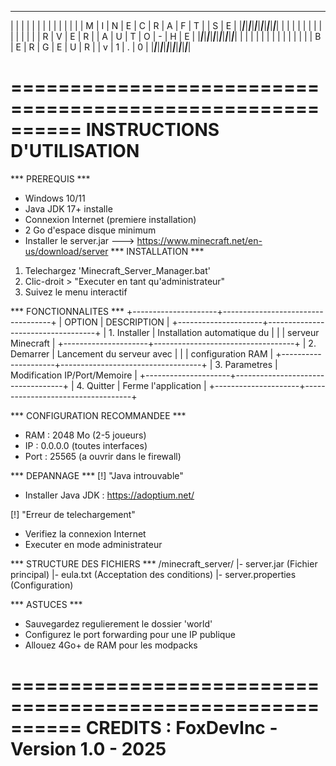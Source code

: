   _____ _____ _____ _____ _____ _____ _____ _____ _____ _____ _____ _____ 
 |     |     |     |     |     |     |     |     |     |     |     |     |
 |  M  |  I  |  N  |  E  |  C  |  R  |  A  |  F  |  T  |     |  S  |  E  |
 |_____|_____|_____|_____|_____|_____|_____|_____|_____|_____|_____|_____|
 |     |     |     |     |     |     |     |     |     |     |     |     |
 |  R  |  V  |  E  |  R  |     |  A  |  U  |  T  |  O  |  -  |  H  |  E  |
 |_____|_____|_____|_____|_____|_____|_____|_____|_____|_____|_____|_____|
 |     |     |     |     |     |     |     |     |     |     |     |     |
 |  B  |  E  |  R  |  G  |  E  |  U  |  R  |     |  v  |  1  |  .  |  0  |
 |_____|_____|_____|_____|_____|_____|_____|_____|_____|_____|_____|_____|


==========================================================
                  INSTRUCTIONS D'UTILISATION
==========================================================

*** PREREQUIS ***
- Windows 10/11
- Java JDK 17+ installe
- Connexion Internet (premiere installation)
- 2 Go d'espace disque minimum
- Installer le server.jar  ---> https://www.minecraft.net/en-us/download/server
*** INSTALLATION ***
1. Telechargez 'Minecraft_Server_Manager.bat'
2. Clic-droit > "Executer en tant qu'administrateur"
3. Suivez le menu interactif

*** FONCTIONNALITES ***
+---------------------+-----------------------------------+
| OPTION              | DESCRIPTION                       |
+---------------------+-----------------------------------+
| 1. Installer        | Installation automatique du       |
|                     | serveur Minecraft                 |
+---------------------+-----------------------------------+
| 2. Demarrer         | Lancement du serveur avec         |
|                     | configuration RAM                 |
+---------------------+-----------------------------------+
| 3. Parametres       | Modification IP/Port/Memoire      |
+---------------------+-----------------------------------+
| 4. Quitter          | Ferme l'application               |
+---------------------+-----------------------------------+

*** CONFIGURATION RECOMMANDEE ***
- RAM : 2048 Mo (2-5 joueurs)
- IP : 0.0.0.0 (toutes interfaces)
- Port : 25565 (a ouvrir dans le firewall)

*** DEPANNAGE ***
[!] "Java introuvable"
   - Installer Java JDK : https://adoptium.net/

[!] "Erreur de telechargement"
   - Verifiez la connexion Internet
   - Executer en mode administrateur

*** STRUCTURE DES FICHIERS ***
/minecraft_server/
  |- server.jar      (Fichier principal)
  |- eula.txt        (Acceptation des conditions)
  |- server.properties (Configuration)

*** ASTUCES ***
- Sauvegardez regulierement le dossier 'world'
- Configurez le port forwarding pour une IP publique
- Allouez 4Go+ de RAM pour les modpacks

==========================================================
         CREDITS : FoxDevInc - Version 1.0 - 2025
==========================================================

